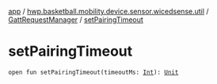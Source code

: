 [app](../../index.md) / [hwp.basketball.mobility.device.sensor.wicedsense.util](../index.md) / [GattRequestManager](index.md) / [setPairingTimeout](.)

# setPairingTimeout

`open fun setPairingTimeout(timeoutMs: `[`Int`](https://kotlinlang.org/api/latest/jvm/stdlib/kotlin/-int/index.html)`): `[`Unit`](https://kotlinlang.org/api/latest/jvm/stdlib/kotlin/-unit/index.html)